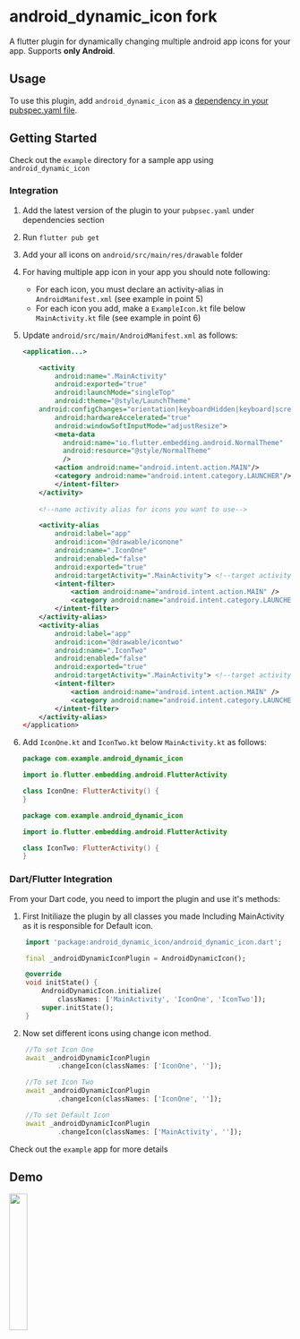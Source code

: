 # android_dynamic_icon fork

A flutter plugin for dynamically changing multiple android app icons for your app. Supports **only Android**.

## Usage

To use this plugin, add `android_dynamic_icon` as a [dependency in your pubspec.yaml file](https://flutter.io/platform-plugins/).

## Getting Started

Check out the `example` directory for a sample app using `android_dynamic_icon`

### Integration

1. Add the latest version of the plugin to your `pubpsec.yaml` under dependencies section
2. Run `flutter pub get`
3. Add your all icons on `android/src/main/res/drawable` folder
4. For having multiple app icon in your app you should note following:
    * For each icon, you must declare an activity-alias in `AndroidManifest.xml` (see example in point 5)
    * For each icon you add, make a `ExampleIcon.kt` file below `MainActivity.kt` file (see example in point 6)
5. Update `android/src/main/AndroidManifest.xml` as follows:

	```xml
	<application...>
   
        <activity
            android:name=".MainActivity"
            android:exported="true"
            android:launchMode="singleTop"
            android:theme="@style/LaunchTheme"
    	android:configChanges="orientation|keyboardHidden|keyboard|screenSize|smallestScreenSize|locale|layoutDirection|fontScale|screenLayout|density|uiMode"
            android:hardwareAccelerated="true"
            android:windowSoftInputMode="adjustResize">
            <meta-data
              android:name="io.flutter.embedding.android.NormalTheme"
              android:resource="@style/NormalTheme"
              />
			<action android:name="android.intent.action.MAIN"/>
		    <category android:name="android.intent.category.LAUNCHER"/>
            </intent-filter>
        </activity>
		
		<!--name activity alias for icons you want to use-->
	
        <activity-alias
            android:label="app"
            android:icon="@drawable/iconone"
            android:name=".IconOne"
	        android:enabled="false"
            android:exported="true"
            android:targetActivity=".MainActivity"> <!--target activity class path will be same for all alias-->
            <intent-filter>
                <action android:name="android.intent.action.MAIN" />
                <category android:name="android.intent.category.LAUNCHER" />
            </intent-filter>
        </activity-alias>
        <activity-alias
            android:label="app"
            android:icon="@drawable/icontwo"
            android:name=".IconTwo"
	        android:enabled="false"
            android:exported="true"
            android:targetActivity=".MainActivity"> <!--target activity class path will be same for all alias-->
            <intent-filter>
                <action android:name="android.intent.action.MAIN" />
                <category android:name="android.intent.category.LAUNCHER" />
            </intent-filter>
        </activity-alias>
    </application>
	```
6. Add `IconOne.kt` and `IconTwo.kt` below `MainActivity.kt` as follows:
    ```kt
    package com.example.android_dynamic_icon

    import io.flutter.embedding.android.FlutterActivity

    class IconOne: FlutterActivity() {
    }
    ```
    ```kt
    package com.example.android_dynamic_icon

    import io.flutter.embedding.android.FlutterActivity

    class IconTwo: FlutterActivity() {
    }
    ```
	
	
### Dart/Flutter Integration

From your Dart code, you need to import the plugin and use it's methods:

1. First Initiliaze the plugin by all classes you made Including MainActivity as it is responsible for Default icon.

```dart 
    import 'package:android_dynamic_icon/android_dynamic_icon.dart';

    final _androidDynamicIconPlugin = AndroidDynamicIcon();

    @override
    void initState() {
        AndroidDynamicIcon.initialize(
            classNames: ['MainActivity', 'IconOne', 'IconTwo']);
        super.initState();
    }
```

2. Now set different icons using change icon method.
    
```dart
    //To set Icon One
    await _androidDynamicIconPlugin
            .changeIcon(classNames: ['IconOne', '']);

    //To set Icon Two
    await _androidDynamicIconPlugin
            .changeIcon(classNames: ['IconOne', '']);

    //To set Default Icon
    await _androidDynamicIconPlugin
            .changeIcon(classNames: ['MainActivity', '']);                
```

Check out the `example` app for more details


## Demo
<img src="https://user-images.githubusercontent.com/54071856/235359921-822bc474-abf9-406f-922a-97cea9ccaa0c.gif" width="25%" height="25%">

